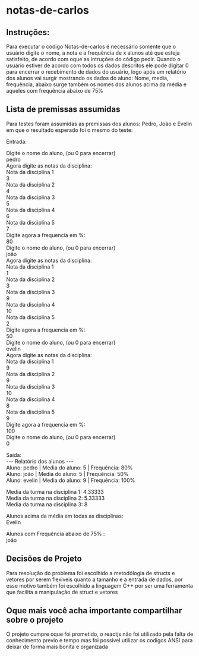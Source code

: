 # notas-de-carlos
## Instruções:

Para executar o codigo Notas-de-carlos é necessário somente que o usuário digite o nome, a nota e a frequência de x alunos até que esteja satisfeito, de acordo com oque as intruções do código pedir. Quando o usuário estiver de acordo com todos os dados descritos ele pode digitar 0 para encerrar o recebimento de dados do usuário, logo após um relatório dos alunos vai surgir mostrando os dados do aluno: Nome, media, frequência, abaixo surge também os nomes dos alunos acima da média e aqueles com frequência abaixo de 75% 

## Lista de premissas assumidas

Para testes foram assumidas as premissas dos alunos: Pedro, João e Evelin em que o resultado esperado foi o mesmo do teste: 

Entrada: 

Digite o nome do aluno, (ou 0 para encerrar)<br>
pedro<br>
Agora digite as notas da disciplina:<br>
Nota da disciplina 1<br>
3<br>
Nota da disciplina 2<br>
4<br>
Nota da disciplina 3<br>
5<br>
Nota da disciplina 4<br>
6<br>
Nota da disciplina 5<br>
7<br>
Digite agora a frequencia em %:<br>
80<br>
Digite o nome do aluno, (ou 0 para encerrar)<br>
joão<br>
Agora digite as notas da disciplina:<br>
Nota da disciplina 1<br>
1<br>
Nota da disciplina 2<br>
3<br>
Nota da disciplina 3<br>
9<br>
Nota da disciplina 4<br>
10<br>
Nota da disciplina 5<br>
2<br>
Digite agora a frequencia em %:<br>
50<br>
Digite o nome do aluno, (ou 0 para encerrar)<br>
evelin<br>
Agora digite as notas da disciplina:<br>
Nota da disciplina 1<br>
9<br>
Nota da disciplina 2<br>
9<br>
Nota da disciplina 3<br>
10<br>
Nota da disciplina 4<br>
8<br>
Nota da disciplina 5<br>
9<br>
Digite agora a frequencia em %:<br>
100<br>
Digite o nome do aluno, (ou 0 para encerrar)<br>
0<br>

Saida:<br>
--- Relatório dos alunos ---<br>
Aluno: pedro | Media do aluno: 5 | Frequência: 80%<br>
Aluno: joão | Media do aluno: 5 | Frequência: 50%<br>
Aluno: evelin | Media do aluno: 9 | Frequência: 100%<br>

Media da turma na disciplina 1: 4.33333<br>
Media da turma na disciplina 2: 5.33333<br>
Media da turma na disciplina 3: 8<br>

Alunos acima da média em todas as disciplinas:<br>
Evelin<br>

Alunos com Frequência abaixo de 75% :<br>
joão<br>

## Decisões de Projeto

Para resolução do problema foi escolhido a metodólogia de structs e vetores por serem flexiveis quanto a tamanho e a entrada de dados, por esse motivo também foi escolhido a linguagem C++ por ser uma ferramenta que facilita a manipulação de struct e vetores 

## Oque mais você acha importante compartilhar sobre o projeto

O projeto cumpre oque foi prometido, o reactjs não foi utilizado pela falta de conhecimento previo e tempo mas foi possivel utilizar os codigos ANSI para deixar de forma mais bonita e organizada

